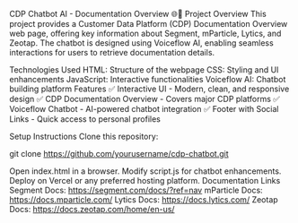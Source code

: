 CDP Chatbot AI - Documentation Overview 🌐🤖
Project Overview
This project provides a Customer Data Platform (CDP) Documentation Overview web page, offering key information about Segment, mParticle, Lytics, and Zeotap. The chatbot is designed using Voiceflow AI, enabling seamless interactions for users to retrieve documentation details.

Technologies Used
HTML: Structure of the webpage
CSS: Styling and UI enhancements
JavaScript: Interactive functionalities
Voiceflow AI: Chatbot building platform
Features
✅ Interactive UI - Modern, clean, and responsive design
✅ CDP Documentation Overview - Covers major CDP platforms
✅ Voiceflow Chatbot - AI-powered chatbot integration
✅ Footer with Social Links - Quick access to personal profiles


Setup Instructions
Clone this repository:

git clone https://github.com/yourusername/cdp-chatbot.git  

Open index.html in a browser.
Modify script.js for chatbot enhancements.
Deploy on Vercel or any preferred hosting platform.
Documentation Links
Segment Docs: https://segment.com/docs/?ref=nav
mParticle Docs: https://docs.mparticle.com/
Lytics Docs: https://docs.lytics.com/
Zeotap Docs: https://docs.zeotap.com/home/en-us/
